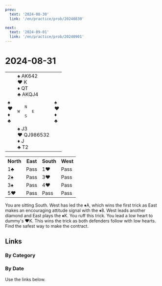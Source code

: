 ```yaml
---
prev:
  text: '2024-08-30'
  link: '/en/practice/prob/20240830'

next:
  text: '2024-09-01'
  link: '/en/practice/prob/20240901'
---
```


# 2024-08-31

<table class="deal">
	<tr>
		<td></td>
		<td>♠ AK642<br>♥ K<br>♦ QT<br>♣ AKQJ4</td>
		<td></td>
	</tr>
	<tr>
		<td>♠ <br>♥ <br>♦ <br>♣ </td>
		<td><pre>   N<br>W     E<br>   S</pre></td>
		<td>♠ <br>♥ <br>♦ <br>♣ </td>
	</tr>
	<tr>
		<td></td>
		<td>♠ J3<br>♥ QJ986532<br>♦ J<br>♣ T2</td>
		<td></td>
	</tr>
</table>

<table class="auction">
	<tr>
		<th>North</th>
		<th>East</th>
		<th>South</th>
		<th>West</th>
	</tr>
	<tr>
		<td>1♣</td>
		<td>Pass</td>
		<td>1♥</td>
		<td>Pass</td>
	</tr>
	<tr>
		<td>2♠</td>
		<td>Pass</td>
		<td>3♥</td>
		<td>Pass</td>
	</tr>
	<tr>
		<td>3♠</td>
		<td>Pass</td>
		<td>4♥</td>
		<td>Pass</td>
	</tr>
	<tr>
		<td>5♥</td>
		<td>Pass</td>
		<td>Pass</td>
		<td>Pass</td>
	</tr>
</table>

You are sitting South. West has led the ♦A, which wins the first trick as East makes an encouraging attitude signal with the ♦8. West leads another diamond and East plays the ♦K. You ruff this trick. You lead a low heart to dummy's ♥K. This wins the trick as both defenders follow with low hearts. Find the safest way to make the contract.

## Links

[<Badge type="tip" text="Check Solution"/>](/en/learning/prob/20240831)

### By Category

[<Badge type="tip" text="<--"/>](/en/practice/prob/20240830)
[<Badge type="tip" text="Calendar"/>](/en/practice/calendar/202408)
[<Badge type="tip" text="-->"/>](/en/practice/prob/20240902)

### By Date

Use the links below.